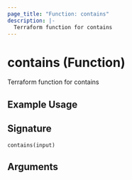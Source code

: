```yaml
---
page_title: "Function: contains"
description: |-
  Terraform function for contains
---
```


# contains (Function)

Terraform function for contains

## Example Usage



## Signature

``contains(input)``

## Arguments



